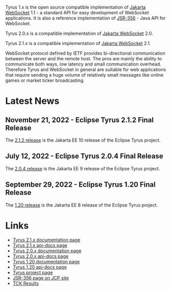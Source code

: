 <br/>

Tyrus 1.x is the open source compatible implementation of [Jakarta WebSocket](https://jakarta.ee/specifications/websocket/) 1.1 - a standard API for easy development of WebSocket applications. It is also 
a reference implementation of [JSR-356](https://jcp.org/en/jsr/detail?id=356) - Java API for WebSocket. 

Tyrus 2.0.x is a compatible implementation of [Jakarta WebSocket](https://jakarta.ee/specifications/websocket/) 2.0.

Tyrus 2.1.x is a compatible implementation of [Jakarta WebSocket](https://jakarta.ee/specifications/websocket/) 2.1.

WebSocket protocol defined by IETF provides bi-directional communication between 
the server and the remote host. The pros are mainly the ability to communicate 
both ways, low latency and small communication overhead. Therefore Tyrus and 
WebSocket in general are suitable for web applications that require sending 
a huge volume of relatively small messages like online games or market ticker 
broadcasting.

# <a name="Latest_News"></a>Latest News

## November 21, 2022 - Eclipse Tyrus 2.1.2 Final Release ##

The [2.1.2 release](https://github.com/eclipse-ee4j/tyrus/releases/tag/2.1.2)
is the Jakarta EE 10 release of the Eclipse Tyrus project.

## July 12, 2022 - Eclipse Tyrus 2.0.4 Final Release ##

The [2.0.4 release](https://github.com/eclipse-ee4j/tyrus/releases/tag/2.0.4)
is the Jakarta EE 9 release of the Eclipse Tyrus project.


## September 29, 2022 - Eclipse Tyrus 1.20 Final Release ##

The [1.20 release](https://github.com/eclipse-ee4j/tyrus/releases/tag/1.20)
is the Jakarta EE 8 release of the Eclipse Tyrus project.

# <a name="Links"></a>Links

- [Tyrus 2.1.x documentation page](https://eclipse-ee4j.github.io/tyrus-project.github.io/documentation/latest/index/)
- [Tyrus 2.1.x api-docs page](https://eclipse-ee4j.github.io/tyrus-project.github.io/apidocs/latest/)
- [Tyrus 2.0.x documentation page](https://eclipse-ee4j.github.io/tyrus-project.github.io/documentation/latest20x/index/)
- [Tyrus 2.0.x api-docs page](https://eclipse-ee4j.github.io/tyrus-project.github.io/apidocs/latest20x/)
- [Tyrus 1.20 documentation page](https://eclipse-ee4j.github.io/tyrus-project.github.io/documentation/latest1x/index/)
- [Tyrus 1.20 api-docs page](https://eclipse-ee4j.github.io/tyrus-project.github.io/apidocs/latest1x/)
- [Tyrus project page](https://projects.eclipse.org/projects/ee4j.tyrus)
- [JSR-356 page on JCP site](https://jcp.org/en/jsr/detail?id=356)
- [TCK Results](https://eclipse-ee4j.github.io/tyrus/TCK-Results.html)
